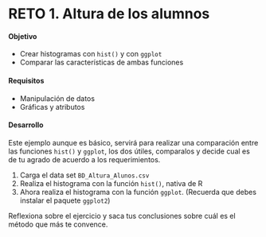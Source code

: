 # RETO 1. Altura de los alumnos

#### Objetivo
- Crear histogramas con `hist()` y con `ggplot`
- Comparar las características de ambas funciones  

#### Requisitos
- Manipulación de datos
- Gráficas y atributos

#### Desarrollo
Este ejemplo aunque es básico, servirá para realizar una comparación entre las funciones `hist()` y `ggplot`, los dos útiles, comparalos y decide cual es de tu agrado de acuerdo a los requerimientos. 
 
 1. Carga el data set `BD_Altura_Alunos.csv`
 2. Realiza el histograma con la función `hist()`, nativa de R
 3. Ahora realiza el histograma con la función `ggplot`. (Recuerda que debes instalar el paquete `ggplot2`)
 
 Reflexiona sobre el ejercicio y saca tus conclusiones sobre cuál es el método que más te convence.  
